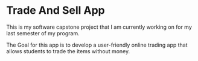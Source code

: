 # Trade And Sell App

This is my software capstone project that I am currently working on for my last semester of my program.

The Goal for this app is to develop a user-friendly online trading app that allows students to trade the items without money.
